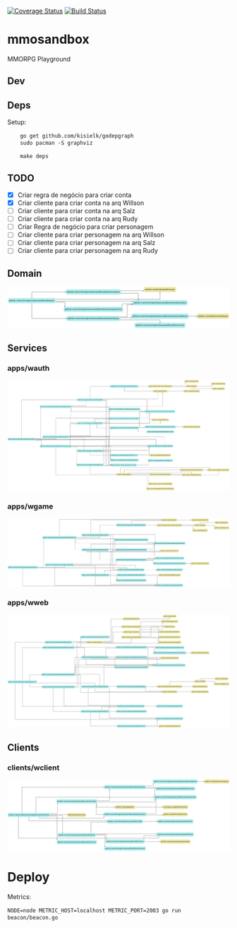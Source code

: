 [![Coverage Status](https://coveralls.io/repos/github/schweigert/mmosandbox/badge.svg)](https://coveralls.io/github/schweigert/mmosandbox)
[![Build Status](https://travis-ci.org/schweigert/mmosandbox.svg?branch=master)](https://travis-ci.org/schweigert/mmosandbox)

# mmosandbox
MMORPG Playground

## Dev

## Deps

Setup:

```
    go get github.com/kisielk/godepgraph
    sudo pacman -S graphviz
```

```
    make deps
```

## TODO

 - [x] Criar regra de negócio para criar conta
 - [x] Criar cliente para criar conta na arq Willson
 - [ ] Criar cliente para criar conta na arq Salz
 - [ ] Criar cliente para criar conta na arq Rudy
 - [ ] Criar Regra de negócio para criar personagem
 - [ ] Criar cliente para criar personagem na arq Willson
 - [ ] Criar cliente para criar personagem na arq Salz
 - [ ] Criar cliente para criar personagem na arq Rudy

## Domain

![deps](domain/deps.png)

## Services

### apps/wauth

![deps](apps/wauth/deps.png)

### apps/wgame

![deps](apps/wgame/deps.png)

### apps/wweb

![deps](apps/wweb/deps.png)

## Clients

### clients/wclient

![deps](clients/wclient/deps.png)

# Deploy

Metrics:
```
NODE=node METRIC_HOST=localhost METRIC_PORT=2003 go run beacon/beacon.go
```